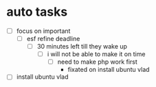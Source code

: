 # auto tasks

- [ ] focus on important
  - [ ] esf refine deadline
    - [ ] 30 minutes left till they wake up
      - [ ] i will not be able to make it on time
        - [ ] need to make php work first
          - fixated on install ubuntu vlad
- [ ] install ubuntu vlad
